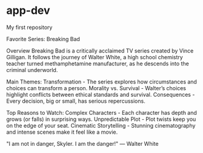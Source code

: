 # app-dev
My first repository

Favorite Series: Breaking Bad

Overview
Breaking Bad is a critically acclaimed TV series created by Vince Gilligan. It follows the journey of Walter White, a high school chemistry teacher turned methamphetamine manufacturer, as he descends into the criminal underworld.

Main Themes:
Transformation - The series explores how circumstances and choices can transform a person.
Morality vs. Survival - Walter’s choices highlight conflicts between ethical standards and survival.
Consequences - Every decision, big or small, has serious repercussions.

Top Reasons to Watch:
Complex Characters - Each character has depth and grows (or falls) in surprising ways.
Unpredictable Plot - Plot twists keep you on the edge of your seat.
Cinematic Storytelling - Stunning cinematography and intense scenes make it feel like a movie.

"I am not in danger, Skyler. I am the danger!"
— Walter White
